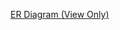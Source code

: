 [ER Diagram (View Only)](https://lucid.app/lucidchart/11203a82-1028-4da9-b4d6-d195d5b26e30/edit?viewport_loc=481%2C331%2C1664%2C807%2C0_0&invitationId=inv_3774993a-a993-48e4-b36b-32529f64e7b4)